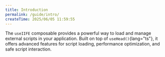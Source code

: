 ```yaml
---
title: Introduction
permalink: /guide/intro/
createTime: 2025/06/05 11:59:55
---
```


The `useIIFE` composable provides a powerful way to load and manage external scripts in your application. Built on top of `useHead()`{lang="ts"}, it offers advanced features for script loading, performance optimization, and safe script interaction.